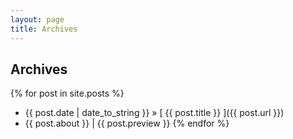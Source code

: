 ```yaml
---
layout: page
title: Archives
---
```


## Archives

{% for post in site.posts %}
  * {{ post.date | date_to_string }} &raquo; [ {{ post.title }} ]({{ post.url }})
  * {{ post.about }} | {{ post.preview }}
{% endfor %}